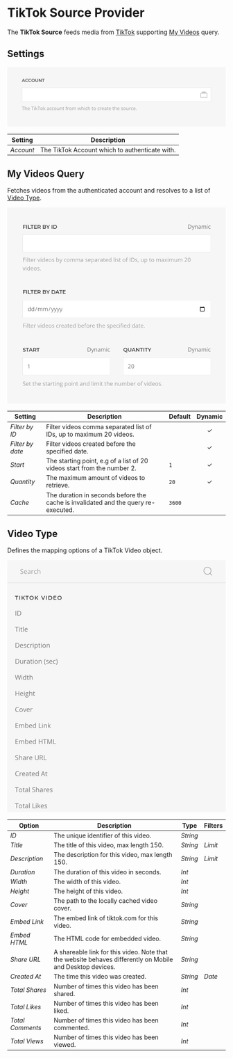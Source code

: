 # TikTok Source Provider

<div class="tm-resource-icon">
    <!--@include: @essentials-for-yootheme-pro/assets/brands/tiktok.svg-->
</div>

The **TikTok Source** feeds media from [TikTok](https://www.vimeo.com) supporting [My Videos](#my-videos-query) query.

## Settings

<!--@include: ./_partials/common-provider-settings.md-->

![TikTok Source Configuration](./assets/tiktok-config.webp)

| Setting   | Description                                    |
| --------- | ---------------------------------------------- |
| _Account_ | The TikTok Account which to authenticate with. |

## My Videos Query

Fetches videos from the authenticated account and resolves to a list of [Video Type](#video-type).

![TikTok Videos Query](./assets/tiktok-query-videos.webp)

| Setting          | Description                                                                        | Default | Dynamic  |
| ---------------- | ---------------------------------------------------------------------------------- | ------- | :------: |
| _Filter by ID_   | Filter videos comma separated list of IDs, up to maximum 20 videos.                |         | &#x2713; |
| _Filter by date_ | Filter videos created before the specified date.                                   |         | &#x2713; |
| _Start_          | The starting point, e.g of a list of 20 videos start from the number 2.            | `1`     | &#x2713; |
| _Quantity_       | The maximum amount of videos to retrieve.                                          | `20`    | &#x2713; |
| _Cache_          | The duration in seconds before the cache is invalidated and the query re-executed. | `3600`  |

## Video Type

Defines the mapping options of a TikTok Video object.

![TikTok Video Mapping](./assets/tiktok-type-video.webp)

| Option           | Description                                                                                               | Type     | Filters |
| ---------------- | --------------------------------------------------------------------------------------------------------- | -------- | ------- |
| _ID_             | The unique identifier of this video.                                                                      | _String_ |
| _Title_          | The title of this video, max length 150.                                                                  | _String_ | _Limit_ |
| _Description_    | The description for this video, max length 150.                                                           | _String_ | _Limit_ |
| _Duration_       | The duration of this video in seconds.                                                                    | _Int_    |
| _Width_          | The width of this video.                                                                                  | _Int_    |
| _Height_         | The height of this video.                                                                                 | _Int_    |
| _Cover_          | The path to the locally cached video cover.                                                               | _String_ |
| _Embed Link_     | The embed link of tiktok.com for this video.                                                              | _String_ |
| _Embed HTML_     | The HTML code for embedded video.                                                                         | _String_ |
| _Share URL_      | A shareable link for this video. Note that the website behaves differently on Mobile and Desktop devices. | _String_ |
| _Created At_     | The time this video was created.                                                                          | _String_ | _Date_  |
| _Total Shares_   | Number of times this video has been shared.                                                               | _Int_    |
| _Total Likes_    | Number of times this video has been liked.                                                                | _Int_    |
| _Total Comments_ | Number of times this video has been commented.                                                            | _Int_    |
| _Total Views_    | Number of times this video has been viewed.                                                               | _Int_    |
